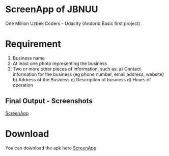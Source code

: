 # ScreenApp of JBNUU
One Million Uzbek Coders - Udacity (Andorid Basic first project)


# Requirement
1. Business name
2. At least one photo representing the business
3. Two or more other pieces of information, such as:
    a) Contact information for the business (eg phone number, email address, website)
    b) Address of the Business
    c) Description of business
    d) Hours of operation

## Final Output - Screenshots
[ScreenApp](file/screen.jpg)  


# Download
You can download the apk here [ScreenApp](file/app-debug)


